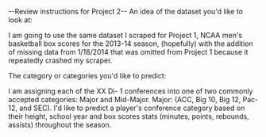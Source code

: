 --Review instructions for Project 2-- 
An idea of the dataset you'd like to look at: 

I am going to use the same dataset I scraped for Project 1, NCAA men's basketball box scores for the 2013-14 season, (hopefully) with the addition of missing data from 1/18/2014 that was omitted from Project 1 because it repeatedly crashed my scraper. 


The category or categories you'd like to predict: 

I am assigning each of the XX Di- 1 conferences into one of two commonly accepted categories: Major and Mid-Major.
Major: (ACC, Big 10, Big 12, Pac-12, and SEC). I'd like to predict a player's conference category based on their height, school year and box scores stats (minutes, points, rebounds, assists) throughout the season.
